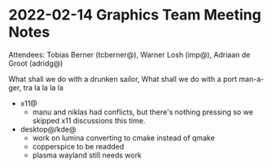 # 2022-02-14 Graphics Team Meeting Notes
Attendees: Tobias Berner (tcberner@), Warner Losh (imp@), Adriaan de Groot (adridg@)

What shall we do with a drunken sailor,
What shall we do with a port man-a-ger,
tra la la la la

- x11@
  - manu and niklas had conflicts, but there's nothing pressing so we skipped x11
    discussions this time.
- desktop@/kde@
  - work on lumina converting to cmake instead of qmake
  - copperspice to be readded
  - plasma wayland still needs work

